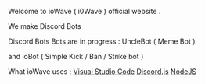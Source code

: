 Welcome to ioWave ( i0Wave ) official website .
<p>  We make Discord Bots  <p>
<p> Discord Bots Bots are in progress : UncleBot ( Meme Bot ) <p> 
<p> and ioBot ( Simple Kick / Ban / Strike bot ) <p>

What ioWave uses : 
 [Visual Studio Code](https://code.visualstudio.com/)
 [Discord.js](https://discord.js.org/#/)
 [NodeJS](https://nodejs.org/en/)

